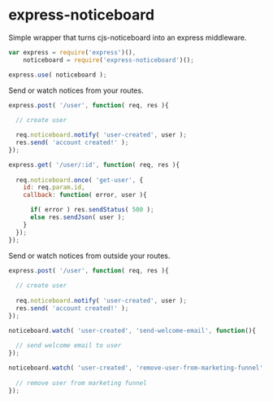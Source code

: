 express-noticeboard
===

Simple wrapper that turns cjs-noticeboard into an express middleware.

```js
var express = require('express')(),
    noticeboard = require('express-noticeboard')();

express.use( noticeboard );
```

Send or watch notices from your routes.

```js
express.post( '/user', function( req, res ){
  
  // create user

  req.noticeboard.notify( 'user-created', user );
  res.send( 'account created!' );  
});

express.get( '/user/:id', function( req, res ){  
  
  req.noticeboard.once( 'get-user', {
    id: req.param.id,
    callback: function( error, user ){

      if( error ) res.sendStatus( 500 );
      else res.sendJson( user );
    }
  });  
});
```

Send or watch notices from outside your routes.

```js
express.post( '/user', function( req, res ){
  
  // create user
  
  req.noticeboard.notify( 'user-created', user );
  res.send( 'account created!' );
});

noticeboard.watch( 'user-created', 'send-welcome-email', function(){
  
  // send welcome email to user
});

noticeboard.watch( 'user-created', 'remove-user-from-marketing-funnel', function(){
  
  // remove user from marketing funnel
});
```